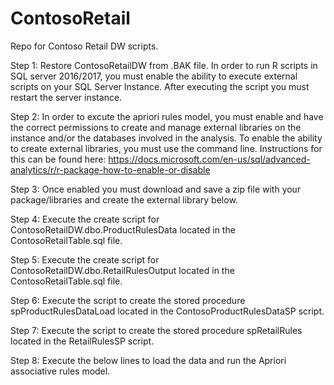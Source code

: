# ContosoRetail
Repo for Contoso Retail DW scripts.

Step 1: 
Restore ContosoRetailDW from .BAK file.
In order to run R scripts in SQL server 2016/2017, you must enable the ability to execute external scripts on your SQL Server Instance.
After executing the script you must restart the server instance.

Step 2:
In order to excute the apriori rules model, you must enable and have the correct permissions to create and manage external libraries on the instance and/or the databases involved in the analysis.
To enable the ability to create external libraries, you must use the command line.  Instructions for this can be found here: https://docs.microsoft.com/en-us/sql/advanced-analytics/r/r-package-how-to-enable-or-disable

Step 3:
Once enabled you must download and save a zip file with your package/libraries and create the external library below.
  
Step 4: 
Execute the create script for ContosoRetailDW.dbo.ProductRulesData located in the ContosoRetailTable.sql file.

Step 5:
Execute the create script for ContosoRetailDW.dbo.RetailRulesOutput located in the ContosoRetailTable.sql file.

Step 6:
Execute the script to create the stored procedure spProductRulesDataLoad located in the ContosoProductRulesDataSP script.

Step 7:
Execute the script to create the stored procedure spRetailRules located in the RetailRulesSP script.

Step 8:
Execute the below lines to load the data and run the Apriori associative rules model.
